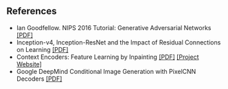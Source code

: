 ## References
* Ian Goodfellow. NIPS 2016 Tutorial: Generative Adversarial Networks [[PDF]](https://arxiv.org/pdf/1701.00160.pdf)
* Inception-v4, Inception-ResNet and the Impact of Residual Connections on Learning [[PDF]](https://arxiv.org/pdf/1602.07261.pdf)
* Context Encoders: Feature Learning by Inpainting [[PDF]](https://arxiv.org/pdf/1604.07379.pdf) [[Project Website]](http://people.eecs.berkeley.edu/~pathak/context_encoder/)
* Google DeepMind Conditional Image Generation with PixelCNN Decoders [[PDF]](https://arxiv.org/pdf/1606.05328.pdf)